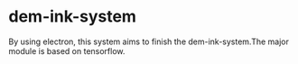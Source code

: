 # dem-ink-system
By using electron, this system aims to finish the dem-ink-system.The major module is based on tensorflow.